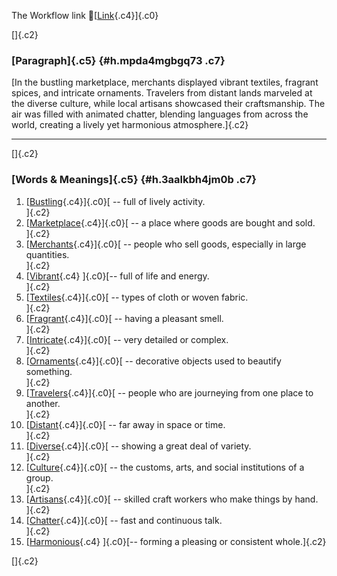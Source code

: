 The Workflow link
👏[[Link](https://www.google.com/url?q=http://www.google.com&sa=D&source=editors&ust=1757529615496256&usg=AOvVaw3NApDuwMd1xgykElw6_KP6){.c4}]{.c0}

[]{.c2}

### [Paragraph]{.c5} {#h.mpda4mgbgq73 .c7}

[In the bustling marketplace, merchants displayed vibrant textiles,
fragrant spices, and intricate ornaments. Travelers from distant lands
marveled at the diverse culture, while local artisans showcased their
craftsmanship. The air was filled with animated chatter, blending
languages from across the world, creating a lively yet harmonious
atmosphere.]{.c2}

------------------------------------------------------------------------

[]{.c2}

### [Words & Meanings]{.c5} {#h.3aalkbh4jm0b .c7}

1.  [[Bustling](https://www.google.com/url?q=http://www.google.com&sa=D&source=editors&ust=1757529615497498&usg=AOvVaw0U2IzxlGHOghZfbYgRITAk){.c4}]{.c0}[ --
    full of lively activity.\
    ]{.c2}
2.  [[Marketplace](https://www.google.com/url?q=http://www.google.com&sa=D&source=editors&ust=1757529615497768&usg=AOvVaw3WlgstSED0ISu4tvGzhpUz){.c4}]{.c0}[ --
    a place where goods are bought and sold.\
    ]{.c2}
3.  [[Merchants](https://www.google.com/url?q=http://www.google.com&sa=D&source=editors&ust=1757529615497965&usg=AOvVaw0z3VJpLTiDFO47TBghKZ3B){.c4}]{.c0}[ --
    people who sell goods, especially in large quantities.\
    ]{.c2}
4.  [[Vibrant](https://www.google.com/url?q=http://www.google.com&sa=D&source=editors&ust=1757529615498158&usg=AOvVaw39nn6pRyxx9cpgHhw4Tooi){.c4}
    ]{.c0}[-- full of life and energy.\
    ]{.c2}
5.  [[Textiles](https://www.google.com/url?q=http://www.google.com&sa=D&source=editors&ust=1757529615498305&usg=AOvVaw3VjWOLm11sWgd4cEKetifQ){.c4}]{.c0}[ --
    types of cloth or woven fabric.\
    ]{.c2}
6.  [[Fragrant](https://www.google.com/url?q=http://www.google.com&sa=D&source=editors&ust=1757529615498483&usg=AOvVaw2cd-vdNctBegCDzaImmcN4){.c4}]{.c0}[ --
    having a pleasant smell.\
    ]{.c2}
7.  [[Intricate](https://www.google.com/url?q=http://www.google.com&sa=D&source=editors&ust=1757529615498644&usg=AOvVaw0NH36vFc2hkqJjlQ7Rh4x4){.c4}]{.c0}[ --
    very detailed or complex.\
    ]{.c2}
8.  [[Ornaments](https://www.google.com/url?q=http://www.google.com&sa=D&source=editors&ust=1757529615498811&usg=AOvVaw18Oh2-sacr_IAPyUSNhRyN){.c4}]{.c0}[ --
    decorative objects used to beautify something.\
    ]{.c2}
9.  [[Travelers](https://www.google.com/url?q=http://www.google.com&sa=D&source=editors&ust=1757529615498991&usg=AOvVaw02MOpZpDuOTm24T09Zgozb){.c4}]{.c0}[ --
    people who are journeying from one place to another.\
    ]{.c2}
10. [[Distant](https://www.google.com/url?q=http://www.google.com&sa=D&source=editors&ust=1757529615499196&usg=AOvVaw3-TnSSgHl0CTEZ0bjYPYJ2){.c4}]{.c0}[ --
    far away in space or time.\
    ]{.c2}
11. [[Diverse](https://www.google.com/url?q=http://www.google.com&sa=D&source=editors&ust=1757529615499346&usg=AOvVaw1KrjFj1CGsmrrvn7YPTUND){.c4}]{.c0}[ --
    showing a great deal of variety.\
    ]{.c2}
12. [[Culture](https://www.google.com/url?q=http://www.google.com&sa=D&source=editors&ust=1757529615499498&usg=AOvVaw2anbPsahItBD7KhTCqy6F-){.c4}]{.c0}[ --
    the customs, arts, and social institutions of a group.\
    ]{.c2}
13. [[Artisans](https://www.google.com/url?q=http://www.google.com&sa=D&source=editors&ust=1757529615499688&usg=AOvVaw0k29vTsSiOFFgisdCjPVco){.c4}]{.c0}[ --
    skilled craft workers who make things by hand.\
    ]{.c2}
14. [[Chatter](https://www.google.com/url?q=http://www.google.com&sa=D&source=editors&ust=1757529615499860&usg=AOvVaw22GNvDe5oVehtb94FQnRqN){.c4}]{.c0}[ --
    fast and continuous talk.\
    ]{.c2}
15. [[Harmonious](https://www.google.com/url?q=http://www.google.com&sa=D&source=editors&ust=1757529615500006&usg=AOvVaw3Uz8BXjdfIZVm5-tjOsl4b){.c4}
    ]{.c0}[-- forming a pleasing or consistent whole.]{.c2}

[]{.c2}
